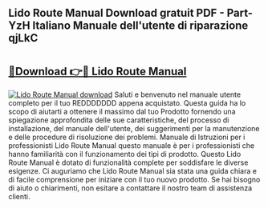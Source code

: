## Lido Route Manual Download gratuit PDF - Part-YzH Italiano Manuale dell'utente di riparazione qjLkC

# <h2><a href="http://dff135.blite.top/?on=Lido+Route+Manual">🔗Download 👉🔴 Lido Route Manual</a></h2>

[![Lido Route Manual download](https://i.imgur.com/lujVjoI.png)](http://dff135.blite.top/?on=Lido+Route+Manual)
Saluti e benvenuto nel manuale utente completo per il tuo REDDDDDDD appena acquistato. Questa guida ha lo scopo di aiutarti a ottenere il massimo dal tuo Prodotto fornendo una spiegazione approfondita delle sue caratteristiche, del processo di installazione, del manuale dell'utente, dei suggerimenti per la manutenzione e delle procedure di risoluzione dei problemi. Manuale di Istruzioni per i professionisti Lido Route Manual questo manuale è per i professionisti che hanno familiarità con il funzionamento dei tipi di prodotto. Questo Lido Route Manual è dotato di funzionalità complete per soddisfare le diverse esigenze. Ci auguriamo che Lido Route Manual sia stata una guida chiara e di facile comprensione per iniziare con il tuo nuovo prodotto. Se hai bisogno di aiuto o chiarimenti, non esitare a contattare il nostro team di assistenza clienti.
